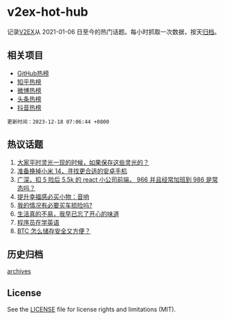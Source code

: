 # v2ex-hot-hub

 记录[V2EX](https://www.v2ex.com/)从 2021-01-06 日至今的热门话题。每小时抓取一次数据，按天[归档](archives)。
 
 ## 相关项目

- [GitHub热榜](https://github.com/lonnyzhang423/github-hot-hub)
- [知乎热榜](https://github.com/lonnyzhang423/zhihu-hot-hub)
- [微博热榜](https://github.com/lonnyzhang423/weibo-hot-hub)
- [头条热榜](https://github.com/lonnyzhang423/toutiao-hot-hub)
- [抖音热榜](https://github.com/lonnyzhang423/douyin-hot-hub)


 `更新时间：2023-12-18 07:06:44 +0800`

## 热议话题

1. [大家平时灵光一现的时候，如果保存这些灵光的？](https://www.v2ex.com/t/1001050)
1. [准备换掉小米 14，寻找更合适的安卓手机](https://www.v2ex.com/t/1001084)
1. [广深，扣 5 险后 5.5k 的 react 小公司前端， 966 并且经常加班到 986 是常态吗？](https://www.v2ex.com/t/1001066)
1. [提升幸福感必买小物：音响](https://www.v2ex.com/t/1001025)
1. [我的情况有必要买车损险吗?](https://www.v2ex.com/t/1001035)
1. [生活真的不易，我早已忘了开心的味道](https://www.v2ex.com/t/1001128)
1. [程序员在学英语](https://www.v2ex.com/t/1001042)
1. [BTC 怎么储存安全又方便？](https://www.v2ex.com/t/1001074)

## 历史归档

[archives](archives)

## License

See the [LICENSE](LICENSE) file for license rights and limitations (MIT).
